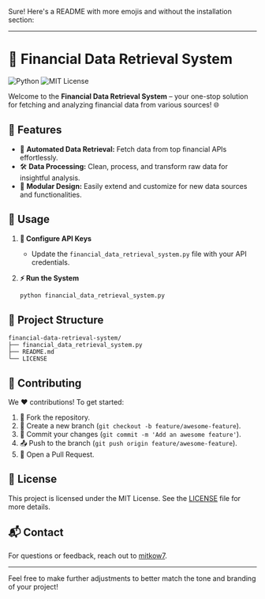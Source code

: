 Sure! Here's a README with more emojis and without the installation section:

---

# 🚀 Financial Data Retrieval System

![Python](https://img.shields.io/badge/Python-3.8%2B-blue.svg)
![MIT License](https://img.shields.io/badge/License-MIT-green.svg)

Welcome to the **Financial Data Retrieval System** – your one-stop solution for fetching and analyzing financial data from various sources! 🌐

## 🌟 Features

- 🔄 **Automated Data Retrieval:** Fetch data from top financial APIs effortlessly.
- 🛠️ **Data Processing:** Clean, process, and transform raw data for insightful analysis.
- 🧩 **Modular Design:** Easily extend and customize for new data sources and functionalities.

## 🚀 Usage

1. **🔑 Configure API Keys**
   - Update the `financial_data_retrieval_system.py` file with your API credentials.

2. **⚡ Run the System**
   ```sh
   python financial_data_retrieval_system.py
   ```

## 📂 Project Structure

```plaintext
financial-data-retrieval-system/
├── financial_data_retrieval_system.py
├── README.md
└── LICENSE
```

## 🤝 Contributing

We ❤️ contributions! To get started:

1. 🍴 Fork the repository.
2. 🌿 Create a new branch (`git checkout -b feature/awesome-feature`).
3. 💾 Commit your changes (`git commit -m 'Add an awesome feature'`).
4. 📤 Push to the branch (`git push origin feature/awesome-feature`).
5. 🔄 Open a Pull Request.

## 📜 License

This project is licensed under the MIT License. See the [LICENSE](LICENSE) file for more details.

## 📬 Contact

For questions or feedback, reach out to [mitkow7](https://github.com/mitkow7).

---

Feel free to make further adjustments to better match the tone and branding of your project!